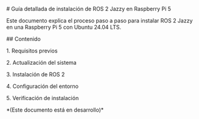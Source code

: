 \# Guía detallada de instalación de ROS 2 Jazzy en Raspberry Pi 5



Este documento explica el proceso paso a paso para instalar ROS 2 Jazzy en una Raspberry Pi 5 con Ubuntu 24.04 LTS.



\## Contenido

1\. Requisitos previos

2\. Actualización del sistema

3\. Instalación de ROS 2

4\. Configuración del entorno

5\. Verificación de instalación



\*(Este documento está en desarrollo)\*



